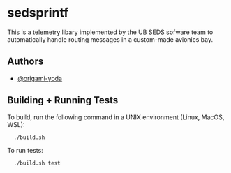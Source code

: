 # sedsprintf

This is a telemetry libary implemented by the UB SEDS sofware team to automatically handle routing messages in a
custom-made avionics bay.

## Authors

- [@origami-yoda](https://github.com/origami-yoda)

## Building + Running Tests

To build, run the following command in a UNIX environment (Linux, MacOS, WSL):

```bash
  ./build.sh
```

To run tests:

```bash
  ./build.sh test
```
